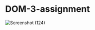 # DOM-3-assignment
![Screenshot (124)](https://user-images.githubusercontent.com/105298916/183092907-ac2869f8-ca01-4802-b00b-ad022cbc1c48.png)
